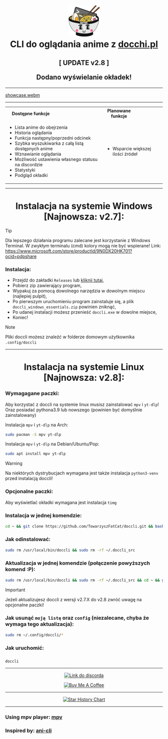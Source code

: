 <h1 align="center">
<img src="icon_1.png" alt="Icon" width="100" height="100"> <br>
CLI do oglądania anime z <a href="https://docchi.pl/">docchi.pl</a>
</h1>

<h2 align="center">
[ UPDATE v2.8 ]

Dodano wyświelanie okładek!
</h2>

---


[showcase.webm](https://github.com/user-attachments/assets/f720fdad-4643-47ee-8e7f-2f9a2a6fca55)



---

<table align="center">
<tr>
    <th><div style="width:50%">Dostępne funkcje</div></th>
    <th><div style="width:50%">Planowane funkcje</div></th>
</tr>
<tr>
<td>

- Lista anime do obejrzenia
- Historia oglądania
- Funkcja następny/poprzedni odcinek
- Szybka wyszukiwarka z całą listą dostępnych anime
- Wznawianie oglądania 
- Możliwość ustawienia własnego statusu na discordzie
- Statystyki
- Podgląd okładki

</td>
<td>

- Wsparcie większej ilości źródeł

</td>
</tr>
</table>

---

<h1 align="center">
    Instalacja na systemie Windows [Najnowsza: v2.7]:

</h1>

> [!TIP]
> Dla lepszego działania programu zalecane jest korzystanie z Windows Terminal.
> W zwykłym terminalu (cmd) kolory mogą nie być wspierane! Link:
> https://www.microsoft.com/store/productId/9N0DX20HK701?ocid=pdpshare

<h3>Instalacja:</h3>

- Przejdź do zakładki `Releases` lub <a href="https://github.com/TowarzyszFatCat/doccli/releases/latest">kliknij tutaj</a>,
- Pobierz zip zawierający program,
- Wypakuj za pomocą dowolnego narzędzia w dowolnym miejscu (najlepiej pulpit),
- Po pierwszym uruchomieniu program zainstaluje się, a plik `doccli_windows_essentials.zip` powinien zniknąć,
- Po udanej instalacji możesz przenieść `doccli.exe` w dowolne miejsce,
- Koniec!

> [!NOTE]  
> Pliki doccli możesz znaleźć w folderze domowym użytkownika `.config/doccli`


---
<h1 align="center">
    Instalacja na systemie Linux [Najnowsza: v2.8]:

</h1>

### Wymagagane paczki:
Aby korzystać z doccli na systemie linux musisz zainstalować `mpv` i `yt-dlp`! Oraz posiadać pythona3.9 lub nowszego (powinien być domyślnie zainstalowany)

Instalacja `mpv` i `yt-dlp` na Arch:
```bash
sudo pacman -S mpv yt-dlp
```

Instalacja `mpv` i `yt-dlp` na Debian/Ubuntu/Pop:
```bash
sudo apt install mpv yt-dlp
```


> [!WARNING]  
> Na niektórych dystrybucjach wymagana jest także instalacja `python3-venv` przed instalacją doccli!


### Opcjonalne paczki:
Aby wyświetlać okładki wymagana jest instalacja `timg`


### Instalacja w jednej komendzie:
```bash
cd ~ && git clone https://github.com/TowarzyszFatCat/doccli.git && bash doccli/install.sh
```

### Jak odinstalować:
```bash
sudo rm /usr/local/bin/doccli && sudo rm -rf ~/.doccli_src
```

### Aktualizacja w jednej komendzie (połączenie powyższych komend :P):
```bash
sudo rm /usr/local/bin/doccli && sudo rm -rf ~/.doccli_src && cd ~ && git clone https://github.com/TowarzyszFatCat/doccli.git && bash doccli/install.sh
```

> [!IMPORTANT]  
> Jeżeli aktualizujesz doccli z wersji v2.7.X do v2.8 zwróć uwagę na opcjonalne paczki!


### Jak usunąć `moją listę` oraz `config` (niezalecane, chyba że wymaga tego aktualizacja):
```bash
sudo rm ~/.config/doccli/*
```

### Jak uruchomić:
#####
```bash
doccli
```

---
<p align="center">
<a href="https://discord.gg/FgfSM7bSEK" target="_blank"><img src="https://dcbadge.limes.pink/api/server/https://discord.gg/FgfSM7bSEK" alt="Link do discorda" style="width: 250px !important;box-shadow: 0px 3px 2px 0px rgba(190, 190, 190, 0.5) !important;-webkit-box-shadow: 0px 3px 2px 0px rgba(190, 190, 190, 0.5) !important;" ></a>
</p>
<p align="center">
<a href="https://www.buymeacoffee.com/towarzyszfatcat" target="_blank"><img src="https://www.buymeacoffee.com/assets/img/custom_images/orange_img.png" alt="Buy Me A Coffee" style="height: 50px !important;width: 250px !important;box-shadow: 0px 3px 2px 0px rgba(190, 190, 190, 0.5) !important;-webkit-box-shadow: 0px 3px 2px 0px rgba(190, 190, 190, 0.5) !important;" ></a>
</p>


---

<div align="center">
    
[![Star History Chart](https://api.star-history.com/svg?repos=TowarzyszFatCat/doccli&type=Date)](https://star-history.com/)

</div>

---

### Using mpv player: <a href="https://github.com/mpv-player/mpv">mpv</a>
### Inspired by: <a href="https://github.com/pystardust/ani-cli">ani-cli</a>
